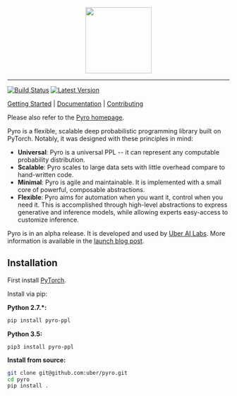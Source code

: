 <div align="center">
  <a href="http://pyro.ai"> <img width="150px" height="150px" src="docs/source/_static/img/pyro_logo.png"></a>
</div>


----------------------------------------------------------------

[![Build Status](https://travis-ci.org/uber/pyro.svg?branch=dev)](https://travis-ci.org/uber/pyro)
[![Latest Version](https://badge.fury.io/py/pyro-ppl.svg)](https://pypi.python.org/pypi/pyro-ppl)


[Getting Started](http://pyro.ai/examples) | [Documentation](http://docs.pyro.ai/) | [Contributing](CONTRIBUTING.md)

Please also refer to the [Pyro homepage](http://pyro.ai/).

Pyro is a flexible, scalable deep probabilistic programming library built on PyTorch.  Notably, it was designed with these principles in mind:
- **Universal**: Pyro is a universal PPL -- it can represent any computable probability distribution.
- **Scalable**: Pyro scales to large data sets with little overhead compare to hand-written code.
- **Minimal**: Pyro is agile and maintainable. It is implemented with a small core of powerful, composable abstractions.
- **Flexible**: Pyro aims for automation when you want it, control when you need it. This is accomplished through high-level abstractions to express generative and inference models, while allowing experts easy-access to customize inference.

Pyro is in an alpha release.  It is developed and used by [Uber AI Labs](http://uber.ai).
More information is available in the [launch blog post](http://eng.uber.com/pyro).

## Installation

First install [PyTorch](http://pytorch.org/).

Install via pip:

**Python 2.7.\*:**
```sh
pip install pyro-ppl
```

**Python 3.5:**
```
pip3 install pyro-ppl
```

**Install from source:**
```sh
git clone git@github.com:uber/pyro.git
cd pyro
pip install .
```
